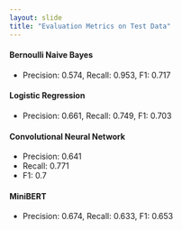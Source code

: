 ```yaml
---
layout: slide
title: "Evaluation Metrics on Test Data"
---
```


#### Bernoulli Naive Bayes
- Precision: 0.574, Recall: 0.953, F1: 0.717
#### Logistic Regression
- Precision: 0.661, Recall: 0.749, F1:  0.703
#### Convolutional Neural Network
- Precision: 0.641 
- Recall: 0.771
- F1: 0.7
#### MiniBERT
- Precision: 0.674, Recall: 0.633, F1: 0.653


